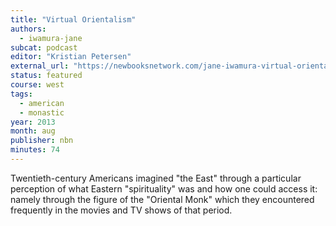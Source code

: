 ```yaml
---
title: "Virtual Orientalism"
authors:
  - iwamura-jane
subcat: podcast
editor: "Kristian Petersen"
external_url: "https://newbooksnetwork.com/jane-iwamura-virtual-orientalism-religion-and-popular-culture-in-the-u-s-oxford-university-press-2011-3"
status: featured
course: west
tags:
  - american
  - monastic
year: 2013
month: aug
publisher: nbn
minutes: 74
---
```


Twentieth-century Americans imagined "the East" through a particular perception of what Eastern "spirituality" was and how one could access it: namely through the figure of the "Oriental Monk" which they encountered frequently in the movies and TV shows of that period.
